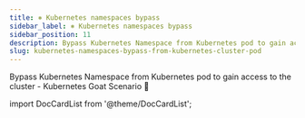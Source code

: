 ```yaml
---
title: ⎈ Kubernetes namespaces bypass
sidebar_label: ⎈ Kubernetes namespaces bypass
sidebar_position: 11
description: Bypass Kubernetes Namespace from Kubernetes pod to gain access to the cluster - Kubernetes Goat Scenario 🚀
slug: kubernetes-namespaces-bypass-from-kubernetes-cluster-pod
---
```


Bypass Kubernetes Namespace from Kubernetes pod to gain access to the cluster - Kubernetes Goat Scenario 🚀

import DocCardList from '@theme/DocCardList';

<DocCardList />
